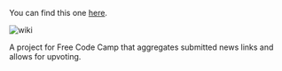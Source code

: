 You can find this one [here](http://codepen.io/LibertysYarn/full/LGredB).

![wiki](http://libertymontano.com/FCCfiles/img/campernews.png)

 A project for Free Code Camp that aggregates submitted news links and allows for upvoting. 
